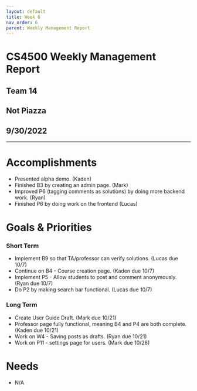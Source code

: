 ```yaml
---
layout: default
title: Week 6
nav_order: 6
parent: Weekly Management Report
---
```

# CS4500 Weekly Management Report 
## Team 14
## Not Piazza
## 9/30/2022
***

# Accomplishments
- Presented alpha demo. (Kaden)
- Finished B3 by creating an admin page. (Mark)
- Improved P6 (tagging comments as solutions) by doing more backend work. (Ryan)
- Finished P6 by doing work on the frontend (Lucas)


# Goals & Priorities
### Short Term
- Implement B9 so that TA/professor can verify solutions. (Lucas due 10/7)
- Continue on B4 - Course creation page. (Kaden due 10/7)
- Implement P5 - Allow students to post and comment anonymously. (Ryan due 10/7)
- Do P2 by making search bar functional. (Lucas due 10/7)

### Long Term
- Create User Guide Draft. (Mark due 10/21)
- Professor page fully functional, meaning B4 and P4 are both complete. (Kaden due 10/21)
- Work on W4 - Saving posts as drafts. (Ryan due 10/21)
- Work on P11 - settings page for users. (Mark due 10/28)

# Needs
- N/A